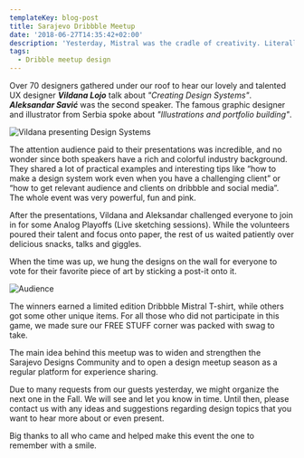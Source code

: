 ```yaml
---
templateKey: blog-post
title: Sarajevo Dribbble Meetup
date: '2018-06-27T14:35:42+02:00'
description: 'Yesterday, Mistral was the cradle of creativity. Literally.'
tags:
  - Dribble meetup design
---
```

Over 70 designers gathered under our roof to hear our lovely and talented UX designer **_Vildana Lojo_** talk about _"Creating Design Systems"_. **_Aleksandar Savić_** was the second speaker. The famous graphic designer and illustrator from Serbia spoke about _"Illustrations and portfolio building"_.

![Vildana presenting Design Systems](/img/709828.jpg)

The attention audience paid to their presentations was incredible, and no wonder since both speakers have a rich and colorful industry background. They shared a lot of practical examples and interesting tips like “how to make a design system work even when you have a challenging client” or “how to get relevant audience and clients on dribbble and social media”. The whole event was very powerful, fun and pink. 



After the presentations, Vildana and Aleksandar challenged everyone to join in for some Analog Playoffs (Live sketching sessions). While the volunteers poured their talent and focus onto paper, the rest of us waited patiently over delicious snacks, talks and giggles.

When the time was up, we hung the designs on the wall for everyone to vote for their favorite piece of art by sticking a post-it onto it.





![Audience](/img/837336.jpg)

The winners earned a limited edition Dribbble Mistral T-shirt, while others got some other unique items. For all those who did not participate in this game, we made sure our FREE STUFF corner was packed with swag to take.



The main idea behind this meetup was to widen and strengthen the Sarajevo Designs Community and to open a design meetup season as a regular platform for experience sharing.



Due to many requests from our guests yesterday, we might organize the next one in the Fall. We will see and let you know in time. Until then, please contact us with any ideas and suggestions regarding design topics that you want to hear more about or even present.



 Big thanks to all who came and helped make this event the one to remember with a smile.

